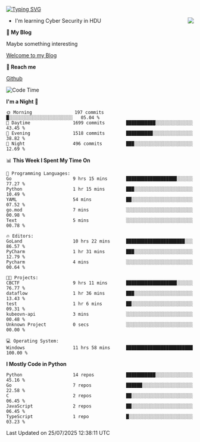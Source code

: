 [![Typing SVG](https://readme-typing-svg.herokuapp.com?font=Fira+Code&pause=1000&random=false&width=450&height=60&lines=Hello+%F0%9F%91%8B%F0%9F%8F%BB;I'm+JBNRZ)](https://git.io/typing-svg)

<a href="#">
  <img align="right" src="https://github-readme-stats.vercel.app/api?username=JBNRZ&show_icons=true&bg_color=15,f2f7fd,E0EAFC" />
</a>

- I'm learning Cyber Security in HDU

 **🌱 My Blog**

Maybe something interesting

[Welcome to my Blog](https://jbnrz.com.cn/)

 **💬 Reach me** 

[Github](https://github.com/JBNRZ)


<!--START_SECTION:waka-->
![Code Time](http://img.shields.io/badge/Code%20Time-1%2C326%20hrs%2023%20mins-blue)

**I'm a Night 🦉** 

```text
🌞 Morning                197 commits         █░░░░░░░░░░░░░░░░░░░░░░░░   05.04 % 
🌆 Daytime                1699 commits        ███████████░░░░░░░░░░░░░░   43.45 % 
🌃 Evening                1518 commits        ██████████░░░░░░░░░░░░░░░   38.82 % 
🌙 Night                  496 commits         ███░░░░░░░░░░░░░░░░░░░░░░   12.69 % 
```


📊 **This Week I Spent My Time On** 

```text
💬 Programming Languages: 
Go                       9 hrs 15 mins       ███████████████████░░░░░░   77.27 % 
Python                   1 hr 15 mins        ███░░░░░░░░░░░░░░░░░░░░░░   10.49 % 
YAML                     54 mins             ██░░░░░░░░░░░░░░░░░░░░░░░   07.52 % 
go.mod                   7 mins              ░░░░░░░░░░░░░░░░░░░░░░░░░   00.98 % 
Text                     5 mins              ░░░░░░░░░░░░░░░░░░░░░░░░░   00.78 % 

🔥 Editors: 
GoLand                   10 hrs 22 mins      ██████████████████████░░░   86.57 % 
PyCharm                  1 hr 31 mins        ███░░░░░░░░░░░░░░░░░░░░░░   12.79 % 
Pycharm                  4 mins              ░░░░░░░░░░░░░░░░░░░░░░░░░   00.64 % 

🐱‍💻 Projects: 
CBCTF                    9 hrs 11 mins       ███████████████████░░░░░░   76.77 % 
dataflow                 1 hr 36 mins        ███░░░░░░░░░░░░░░░░░░░░░░   13.43 % 
test                     1 hr 6 mins         ██░░░░░░░░░░░░░░░░░░░░░░░   09.31 % 
kubeovn-api              3 mins              ░░░░░░░░░░░░░░░░░░░░░░░░░   00.48 % 
Unknown Project          0 secs              ░░░░░░░░░░░░░░░░░░░░░░░░░   00.00 % 

💻 Operating System: 
Windows                  11 hrs 58 mins      █████████████████████████   100.00 % 
```

**I Mostly Code in Python** 

```text
Python                   14 repos            ███████████░░░░░░░░░░░░░░   45.16 % 
Go                       7 repos             ██████░░░░░░░░░░░░░░░░░░░   22.58 % 
C                        2 repos             ██░░░░░░░░░░░░░░░░░░░░░░░   06.45 % 
JavaScript               2 repos             ██░░░░░░░░░░░░░░░░░░░░░░░   06.45 % 
TypeScript               1 repo              █░░░░░░░░░░░░░░░░░░░░░░░░   03.23 % 
```




 Last Updated on 25/07/2025 12:38:11 UTC
<!--END_SECTION:waka-->
